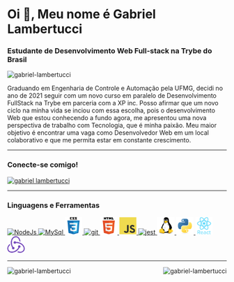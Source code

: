 <h1 align="left">Oi 👋, Meu nome é Gabriel Lambertucci</h1>

<h3 align="left">Estudante de Desenvolvimento Web Full-stack na Trybe do Brasil</h3>

<p align="left"> <img src="https://komarev.com/ghpvc/?username=gabriel-lambertucci&label=Profile%20views&color=0e75b6&style=flat" alt="gabriel-lambertucci" /> </p>


<p> Graduando em Engenharia de Controle e Automação pela UFMG, decidi no ano de 2021 seguir com um novo curso em paralelo de Desenvolvimento FullStack na Trybe em parceria com a XP inc. 
Posso afirmar que um novo ciclo na minha vida se inciou com essa escolha, pois o desenvolvimento Web que estou conhecendo a fundo agora, me apresentou uma nova perspectiva de trabalho com Tecnologia, que é minha paixão. Meu maior objetivo é encontrar uma vaga como Desenvolvedor Web em um local colaborativo e que me permita estar em constante crescimento. </p>

---

<h3 align="left">Conecte-se comigo!</h3>

<p align="left">
<a href="https://www.linkedin.com/in/gabriel-lambertucci/" target="_blank"><img align="center" src="https://raw.githubusercontent.com/rahuldkjain/github-profile-readme-generator/master/src/images/icons/Social/linked-in-alt.svg" alt="gabriel lambertucci" height="30" width="40" /></a>
</p>

---

<h3 align="left">Linguagens e Ferramentas</h3>

<p align="left"> <a href="https://www.w3schools.com/nodejs/default.asp" target="_blank" rel="noreferrer"> <img src="https://cdn-icons-png.flaticon.com/512/919/919825.png" alt="NodeJs" width="40" height="40"/> </a> <a href="https://www.mysql.com/" target="_blank" rel="noreferrer"> <img src="https://cdn-icons-png.flaticon.com/512/919/919836.png" alt="MySql" width="40" height="40"/> </a> <a href="https://www.w3schools.com/css/" target="_blank" rel="noreferrer"> <img src="https://raw.githubusercontent.com/devicons/devicon/master/icons/css3/css3-original-wordmark.svg" alt="css3" width="40" height="40"/> </a> <a href="https://git-scm.com/" target="_blank" rel="noreferrer"> <img src="https://www.vectorlogo.zone/logos/git-scm/git-scm-icon.svg" alt="git" width="40" height="40"/> </a> <a href="https://www.w3.org/html/" target="_blank" rel="noreferrer"> <img src="https://raw.githubusercontent.com/devicons/devicon/master/icons/html5/html5-original-wordmark.svg" alt="html5" width="40" height="40"/> </a> <a href="https://developer.mozilla.org/en-US/docs/Web/JavaScript" target="_blank" rel="noreferrer"> <img src="https://raw.githubusercontent.com/devicons/devicon/master/icons/javascript/javascript-original.svg" alt="javascript" width="40" height="40"/> </a> <a href="https://jestjs.io" target="_blank" rel="noreferrer"> <img src="https://www.vectorlogo.zone/logos/jestjsio/jestjsio-icon.svg" alt="jest" width="40" height="40"/> </a> <a href="https://www.linux.org/" target="_blank" rel="noreferrer"> <img src="https://raw.githubusercontent.com/devicons/devicon/master/icons/linux/linux-original.svg" alt="linux" width="40" height="40"/> </a> <a href="https://www.python.org" target="_blank" rel="noreferrer"> <img src="https://raw.githubusercontent.com/devicons/devicon/master/icons/python/python-original.svg" alt="python" width="40" height="40"/> </a> <a href="https://reactjs.org/" target="_blank" rel="noreferrer"> <img src="https://raw.githubusercontent.com/devicons/devicon/master/icons/react/react-original-wordmark.svg" alt="react" width="40" height="40"/> </a> <a href="https://redux.js.org" target="_blank" rel="noreferrer"> <img src="https://raw.githubusercontent.com/devicons/devicon/master/icons/redux/redux-original.svg" alt="redux" width="40" height="40"/> </a> </p>

---

<p><img align="left" src="https://github-readme-stats.vercel.app/api/top-langs?username=gabriel-lambertucci&show_icons=true&locale=en" alt="gabriel-lambertucci" /></p>

<p>&nbsp;<img align="right" src="https://github-readme-stats.vercel.app/api?username=gabriel-lambertucci&show_icons=true&locale=en" alt="gabriel-lambertucci" /></p>

